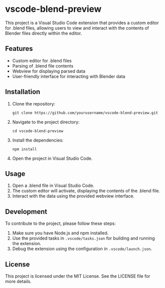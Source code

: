# vscode-blend-preview

This project is a Visual Studio Code extension that provides a custom editor for .blend files, allowing users to view and interact with the contents of Blender files directly within the editor.

## Features

- Custom editor for .blend files
- Parsing of .blend file contents
- Webview for displaying parsed data
- User-friendly interface for interacting with Blender data

## Installation

1. Clone the repository:
   ```
   git clone https://github.com/yourusername/vscode-blend-preview.git
   ```

2. Navigate to the project directory:
   ```
   cd vscode-blend-preview
   ```

3. Install the dependencies:
   ```
   npm install
   ```

4. Open the project in Visual Studio Code.

## Usage

1. Open a .blend file in Visual Studio Code.
2. The custom editor will activate, displaying the contents of the .blend file.
3. Interact with the data using the provided webview interface.

## Development

To contribute to the project, please follow these steps:

1. Make sure you have Node.js and npm installed.
2. Use the provided tasks in `.vscode/tasks.json` for building and running the extension.
3. Debug the extension using the configuration in `.vscode/launch.json`.

## License

This project is licensed under the MIT License. See the LICENSE file for more details.